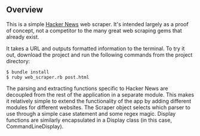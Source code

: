 ## Overview ##

This is a simple [Hacker News](https://news.ycombinator.com/) web scraper. It's intended largely as a proof of concept, not a competitor to the many great web scraping gems that already exist. 

It takes a URL and outputs formatted information to the terminal. To try it out, download the project and run the following commands from the project directory:

    $ bundle install
    $ ruby web_scraper.rb post.html

The parsing and extracting functions specific to Hacker News are decoupled from the rest of the application in a separate module. This makes it relatively simple to extend the functionality of the app by adding different modules for different websites. The Scraper object selects which parser to use through a simple case statement and some regex magic. Display functions are similarly encapsulated in a Display class (in this case, CommandLineDisplay).